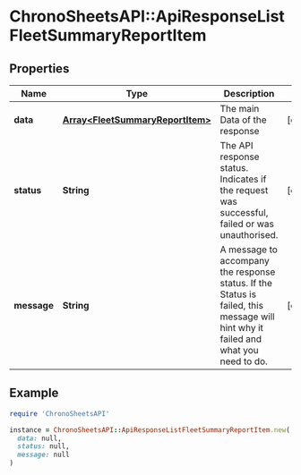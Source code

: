 # ChronoSheetsAPI::ApiResponseListFleetSummaryReportItem

## Properties

| Name | Type | Description | Notes |
| ---- | ---- | ----------- | ----- |
| **data** | [**Array&lt;FleetSummaryReportItem&gt;**](FleetSummaryReportItem.md) | The main Data of the response | [optional] |
| **status** | **String** | The API response status. Indicates if the request was successful, failed or was unauthorised. | [optional] |
| **message** | **String** | A message to accompany the response status.  If the Status is failed, this message will hint why it failed and what you need to do. | [optional] |

## Example

```ruby
require 'ChronoSheetsAPI'

instance = ChronoSheetsAPI::ApiResponseListFleetSummaryReportItem.new(
  data: null,
  status: null,
  message: null
)
```

